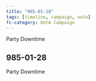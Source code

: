 ```yaml
---
title: "985-01-28"
tags: [timeline, campaign, oota]
fc-category: OotA Campaign
---
```

<span class='ob-timelines'
	data-date='985-01-28-00'
	data-title='Campaign: NAGA Adventures'
	data-class='orange'> Party Downtime </span>
## 985-01-28
Party Downtime
